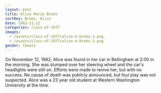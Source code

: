 ```yaml
---
layout: post
title: Alice Marie Brems
sortKey: Brems, Alice
date: 1982-11-12
categories: class-of-1977
images:
  - /assets/class-of-1977/alice-m-brems-1.png
  - /assets/class-of-1977/alice-m-brems-2.png
gender: female
---
```

On November 12, 1982, Alice was found in her car in Bellingham at 2:00 in the morning.  She was slumped over her steering wheel and the car's headlights were still on.  Efforts were made to revive her, but with no success.  No cause of death was publicly announced, but foul play was not suspected.  Alice was a 23 year old student at Western Washington University at the time.
